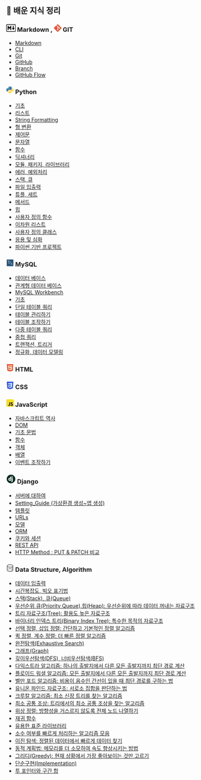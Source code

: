 ## 📝 배운 지식 정리

### **<img src="./logo/markdown.png" width="25" height="20"/> Markdown , <img src="./logo/git.png" width="20" height="20"/> GIT**
- [Markdown](Markdown/Markdown.md)
- [CLI](CLI/CLI.md)
- [Git](GitHub/Git.md)
- [GitHub](GitHub/GitHub.md)
- [Branch](GitHub/Branch.md)
- [GitHub Flow](GitHub/GitHub%20Flow.md)

### **<img src="./logo/python.png" width="20" height="20"/> Python**
- [기초](Python/Python_Basics.md)
- [리스트](Python/Python_List.md)
- [String Formatting](Python/Python_String_Formatting.md)
- [형 변환](Python/Python_Typecasting.md)
- [제어문](Python/Python_Control_Statement.md)
- [문자열](Python/Python_String.md)
- [함수](Python/Python_Function.md)
- [딕셔너리](Python/Python_Dictionary.md)
- [모듈, 패키지, 라이브러리](Python/Python_Module.md)
- [에러, 예외처리](Python/Python_Error.md)
- [스택, 큐](Python/Python_Stack_Queue.md)
- [파일 입출력](Python/Python_File.md)
- [튜플, 세트](Python/Python_Tuple_Set.md)
- [메서드](Python/Python_Method.md)
- [힙](Python/Python_Heap.md)
- [사용자 정의 함수](Python/Python_User_Function.md)
- [이차원 리스트](Python/Python_matrix.md)
- [사용자 정의 클래스](Python/Python_User_Class.md)
- [응용 및 심화](Python/Python_Deep_learning.md)
- [파이썬 기반 프로젝트](Python/Python_Project.md)

### **<img src="./logo/mysql.png" width="20" height="20"/> MySQL**
- [데이터 베이스]()
- [관계형 데이터 베이스](DB/Relational_Database.md)
- [MySQL Workbench](DB/MySQL_Workbench.md)
- [기초]()
- [단일 테이블 쿼리]()
- [테이블 관리하기]()
- [테이블 조작하기]()
- [다중 테이블 쿼리]()
- [중첩 쿼리]()
- [트랜잭션, 트리거]()
- [정규화, 데이터 모델링]()



[//]: # (### **<img src="./logo/postgresql.png" width="20" height="20"/> PostgreSQL**)



[//]: # (### **<img src="./logo/mongodb.png" width="20" height="20"/> MongoDB**)



### **<img src="./logo/html.png" width="20" height="20"/> HTML**



### **<img src="./logo/css.png" width="20" height="20"/> CSS**



[//]: # (### **<img src="./logo/sass.png" width="20" height="20"/> Sass**)



### **<img src="./logo/javascript.png" width="20" height="20"/> JavaScript**
- [자바스크립트 역사]()
- [DOM]()
- [기초 문법]()
- [함수]()
- [객체]()
- [배열]()
- [이벤트 조작하기]()


[//]: # (### **<img src="./logo/typescript.png" width="20" height="20"/> TypeScript**)



[//]: # (### **<img src="./logo/java.png" width="20" height="20"/> Java**)



[//]: # (### **<img src="./logo/spring.png" width="20" height="20"/> Spring**)



### **<img src="./logo/django.png" width="25" height="25"/> Django**
- [서버에 대하여](Django/About_Server.md)
- [Setting_Guide (가상환경 생성~앱 생성)](Django/Setting_Guide.md)
- [템플릿](Django/Django_Template.md)
- [URLs](Django/Django_URLs.md)
- [모델](Django/Django_Model.md)
- [ORM](Django/Django_ORM.md)
- [쿠키와 세션](Django/Cookie&Session.md)
- [REST API](Django/REST_API.md)
- [HTTP Method : PUT & PATCH 비교](Django/PUT&PATCH.md)


[//]: # (### **<img src="./logo/react.png" width="20" height="20"/> React.js**)



[//]: # (### **<img src="./logo/nextjs.png" width="20" height="20"/> Next.js**)



[//]: # (### **<img src="./logo/vuejs.png" width="20" height="20"/> Vue.js**)



[//]: # (### **<img src="./logo/angularjs.png" width="20" height="20"/> Angular.js**)



[//]: # (### **<img src="./logo/threejs.png" width="20" height="20"/> Three.js**)



[//]: # (### **<img src="./logo/react.png" width="20" height="20"/> R3F&#40;React Three Fiber&#41;**)



[//]: # (### **<img src="./logo/docker.png" width="20" height="20"/> Docker**)



[//]: # (### **<img src="./logo/kubernetes.png" width="20" height="20"/> Kubernetes**)



### **<img src="./logo/algorithm.png" width="20" height="20"/> Data Structure, Algorithm**
- [데이터 입출력]()
- [시간복잡도, 빅오 표기법](Python/Python_Time_Complexity.md)
- [스택(Stack), 큐(Queue)]()
- [우선순위 큐(Priority Queue),힙(Heap): 우선순위에 따라 데이터 꺼내는 자료구조]()
- [트리 자료구조(Tree): 활용도 높은 자료구조]()
- [바이너리 인덱스 트리(Binary Index Tree): 특수한 목적의 자료구조]()
- [선택 정렬, 삽입 정렬: 간단하고 기본적인 정렬 알고리즘]()
- [퀵 정렬, 계수 정렬: 더 빠른 정렬 알고리즘]()
- [완전탐색(Exhaustive Search)]()
- [그래프(Graph)]()
- [깊이우선탐색(DFS), 너비우선탐색(BFS)]()
- [다익스트라 알고리즘: 하나의 출발지에서 다른 모든 출발지까지 최단 경로 계산]()
- [플로이드 워셜 알고리즘: 모든 출발지에서 다른 모든 출발지까지 최단 경로 계산]()
- [벨만 포드 알고리즘: 비용이 음수인 간선이 있을 때 최단 경로를 구하는 법]()
- [유니온 파인드 자료구조: 서로소 집합을 판단하는 법]()
- [크루칼 알고리즘: 최소 신장 트리를 찾는 알고리즘]()
- [최소 공통 조상: 트리에서의 최소 공통 조상을 찾는 알고리즘]()
- [위상 정렬: 방향성을 거스르지 않도록 전체 노드 나열하기]()
- [재귀 함수]()
- [유용한 표준 라이브러리]()
- [소수 여부를 빠르게 처리하는 알고리즘 모음]()
- [이진 탐색: 정렬된 데이터에서 빠르게 데이터 찾기]()
- [동적 계획법: 메모리를 더 소모하여 속도 향상시키는 방법]()
- [그리디(Greedy): 현재 상황에서 가장 좋아보이는 것만 고르기]()
- [단순구현(Implementation)]()
- [투 포인터와 구간 합]()


[//]: # (### **<img src="./logo/computer_science.png" width="20" height="20"/> Computer Science&#40;CS&#41;**)


